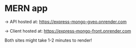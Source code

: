 # MERN app


-> API hosted at: https://express-mongo-gveo.onrender.com

-> Client hosted at: https://express-mongo-front.onrender.com

Both sites might take 1-2 minutes to render!
